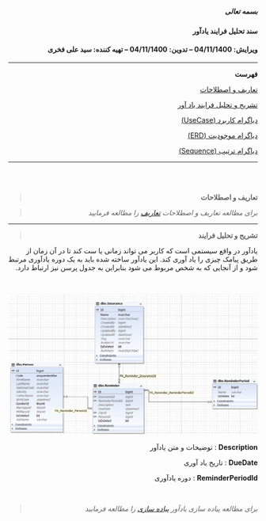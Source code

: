 <div dir="rtl" align="right">
    
    

##### بسمه تعالی

#### سند تحلیل فرایند یادآور

#### ویرایش: 04/11/1400 – تدوین: 04/11/1400 – تهیه کننده: سید علی فخری

****

**فهرست**


[تعاریف و اصطلاحات](#_Toc93951617)

[تشریح و تحلیل فرایند یاد آور](#_Toc93951618)

[ دیاگرام کاربرد (UseCase)](#_Toc93951619)

[ دیاگرام موجودیت  (ERD)](#_Toc93951620)

[ دیاگرام ترتیب  (Sequence)](#_Toc93951621)






****

<br>
<br>

> **تعاریف و اصطلاحات**

> *برای مطالعه تعاریف و اصطلاحات [تعاریف](../common/CommonStructure.md) را مطالعه فرمایید*


****

> **تشریح و تحلیل فرایند**

یادآور در واقع سیستمی است که کاربر می تواند زمانی یا ست کند تا در آن زمان از طریق پیامک چیزی را یاد آوری کند.
این یادآور ساخته شده باید به یک دوره یادآوری مرتبط شود و از آنجایی که به شخص مربوط می شود بنابراین به جدول پرسن نیز ارتباط دارد.

<br>

![](Reminder.PNG)

**Description** : توضیحات و متن یادآور

**DueDate** : تاریخ یاد آوری

**ReminderPeriodId** : دوره یادآوری

<br>

> *برای مطالعه پیاده سازی یادآور [پیاده سازی](./ReminderBussiness.md) را مطالعه فرمایید*


</div>
